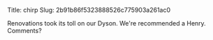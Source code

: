 Title: chirp
Slug: 2b91b86f5323888526c775903a261ac0

Renovations took its toll on our Dyson. We're recommended a Henry. Comments?
